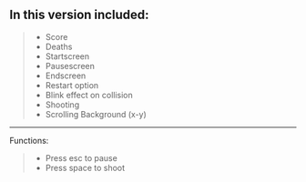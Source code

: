 In this version included:
--
>- Score
>- Deaths
>- Startscreen
>- Pausescreen
>- Endscreen
>- Restart option
>- Blink effect on collision
>- Shooting
>- Scrolling Background (x-y)

--------------------------------------------------

Functions:
>- Press esc to pause
>- Press space to shoot
